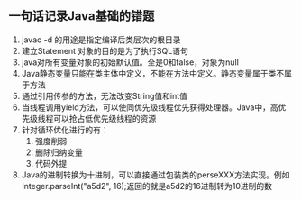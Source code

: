 <h2> 一句话记录Java基础的错题 </h2>

1. javac -d 的用途是指定编译后类层次的根目录
2. 建立Statement 对象的目的是为了执行SQL语句
3. java对所有变量对象的初始默认值。全是0和false，对象为null
4. Java静态变量只能在类主体中定义，不能在方法中定义。静态变量属于类不属于方法  
5. 通过引用传参的方法，无法改变String值和int值  
6. 当线程调用yield方法，可以使同优先级线程优先获得处理器。Java中，高优先级线程可以抢占低优先级线程的资源  
7. 针对循环优化进行的有：  
    1. 强度削弱  
    2. 删除归纳变量  
    3. 代码外提  
8. Java的进制转换为十进制，可以直接通过包装类的perseXXX方法实现。例如Integer.parseInt("a5d2", 16);返回的就是a5d2的16进制转为10进制的数
